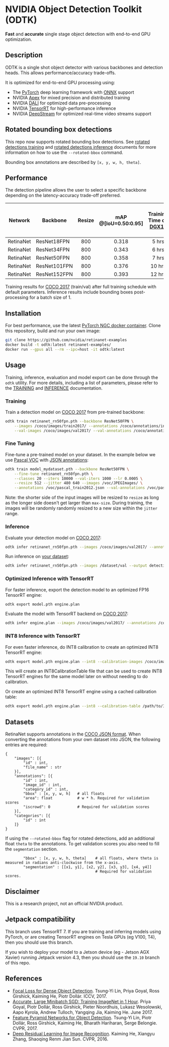 # NVIDIA Object Detection Toolkit (ODTK)

**Fast** and **accurate** single stage object detection with end-to-end GPU optimization.

## Description

ODTK is a single shot object detector with various backbones and detection heads. This allows performance/accuracy trade-offs.

It is optimized for end-to-end GPU processing using:
* The [PyTorch](https://pytorch.org) deep learning framework with [ONNX](https://onnx.ai) support
* NVIDIA [Apex](https://github.com/NVIDIA/apex) for mixed precision and distributed training
* NVIDIA [DALI](https://github.com/NVIDIA/DALI) for optimized data pre-processing
* NVIDIA [TensorRT](https://developer.nvidia.com/tensorrt) for high-performance inference
* NVIDIA [DeepStream](https://developer.nvidia.com/deepstream-sdk) for optimized real-time video streams support

## Rotated bounding box detections

This repo now supports rotated bounding box detections. See [rotated detections training](TRAINING.md#rotated-detections) and [rotated detections inference](INFERENCE.md#rotated-detections) documents for more information on how to use the `--rotated-bbox` command. 

Bounding box annotations are described by `[x, y, w, h, theta]`. 

## Performance

The detection pipeline allows the user to select a specific backbone depending on the latency-accuracy trade-off preferred.

Network | Backbone | Resize | mAP @[IoU=0.50:0.95] | Training Time on [DGX1v](https://www.nvidia.com/en-us/data-center/dgx-1/) | TensorRT Inference Latency FP16 on [V100](https://www.nvidia.com/en-us/data-center/tesla-v100/) | TensorRT Inference Latency INT8 on [T4](https://www.nvidia.com/en-us/data-center/tesla-t4/)
--- | --- | :---: | :---: | :---: | :---: | :---:
RetinaNet | ResNet18FPN | 800 | 0.318 | 5 hrs  | 12 ms/im | 12 ms/im
RetinaNet | ResNet34FPN | 800 | 0.343 | 6 hrs  | 14 ms/im | 14 ms/im
RetinaNet | ResNet50FPN | 800 | 0.358 | 7 hrs  | 16 ms/im | 16 ms/im
RetinaNet | ResNet101FPN | 800 | 0.376 | 10 hrs | 20 ms/im | 20 ms/im
RetinaNet | ResNet152FPN | 800 | 0.393 | 12 hrs | 25 ms/im | 24 ms/im

Training results for [COCO 2017](http://cocodataset.org/#detection-2017) (train/val) after full training schedule with default parameters. Inference results include bounding boxes post-processing for a batch size of 1.

## Installation

For best performance, use the latest [PyTorch NGC docker container](https://ngc.nvidia.com/catalog/containers/nvidia:pytorch). Clone this repository, build and run your own image:

```bash
git clone https://github.com/nvidia/retinanet-examples
docker build -t odtk:latest retinanet-examples/
docker run --gpus all --rm --ipc=host -it odtk:latest
```

## Usage

Training, inference, evaluation and model export can be done through the `odtk` utility. 
For more details, including a list of parameters, please refer to the [TRAINING](TRAINING.md) and [INFERENCE](INFERENCE.md) documentation.

### Training

Train a detection model on [COCO 2017](http://cocodataset.org/#download) from pre-trained backbone:
```bash
odtk train retinanet_rn50fpn.pth --backbone ResNet50FPN \
    --images /coco/images/train2017/ --annotations /coco/annotations/instances_train2017.json \
    --val-images /coco/images/val2017/ --val-annotations /coco/annotations/instances_val2017.json
```

### Fine Tuning

Fine-tune a pre-trained model on your dataset. In the example below we use [Pascal VOC](http://host.robots.ox.ac.uk/pascal/VOC/voc2012/index.html) with [JSON annotations](https://storage.googleapis.com/coco-dataset/external/PASCAL_VOC.zip):
```bash
odtk train model_mydataset.pth --backbone ResNet50FPN \
    --fine-tune retinanet_rn50fpn.pth \
    --classes 20 --iters 10000 --val-iters 1000 --lr 0.0005 \
    --resize 512 --jitter 480 640 --images /voc/JPEGImages/ \
    --annotations /voc/pascal_train2012.json --val-annotations /voc/pascal_val2012.json
```

Note: the shorter side of the input images will be resized to `resize` as long as the longer side doesn't get larger than `max-size`. During training, the images will be randomly randomly resized to a new size within the `jitter` range.

### Inference

Evaluate your detection model on [COCO 2017](http://cocodataset.org/#download):
```bash
odtk infer retinanet_rn50fpn.pth --images /coco/images/val2017/ --annotations /coco/annotations/instances_val2017.json
```

Run inference on [your dataset](#datasets):
```bash
odtk infer retinanet_rn50fpn.pth --images /dataset/val --output detections.json
```

### Optimized Inference with TensorRT

For faster inference, export the detection model to an optimized FP16 TensorRT engine:
```bash
odtk export model.pth engine.plan
```

Evaluate the model with TensorRT backend on [COCO 2017](http://cocodataset.org/#download):
```bash
odtk infer engine.plan --images /coco/images/val2017/ --annotations /coco/annotations/instances_val2017.json
```

### INT8 Inference with TensorRT

For even faster inference, do INT8 calibration to create an optimized INT8 TensorRT engine:
```bash
odtk export model.pth engine.plan --int8 --calibration-images /coco/images/val2017/
```
This will create an INT8CalibrationTable file that can be used to create INT8 TensorRT engines for the same model later on without needing to do calibration.

Or create an optimized INT8 TensorRT engine using a cached calibration table:
```bash
odtk export model.pth engine.plan --int8 --calibration-table /path/to/INT8CalibrationTable
```

## Datasets

RetinaNet supports annotations in the [COCO JSON format](http://cocodataset.org/#format-data).
When converting the annotations from your own dataset into JSON, the following entries are required:
```
{
    "images": [{
        "id" : int,
        "file_name" : str
    }],
    "annotations": [{
        "id" : int,
        "image_id" : int, 
        "category_id" : int,
        "bbox" : [x, y, w, h]   # all floats
        "area": float           # w * h. Required for validation scores
        "iscrowd": 0            # Required for validation scores
    }],
    "categories": [{
        "id" : int
    ]}
}
```

If using the `--rotated-bbox` flag for rotated detections, add an additional float `theta` to the annotations. To get validation scores you also need to fill the `segmentation` section.
```
        "bbox" : [x, y, w, h, theta]    # all floats, where theta is measured in radians anti-clockwise from the x-axis.
        "segmentation" : [[x1, y1], [x2, y2], [x3, y3], [x4, y4]]
                                        # Required for validation scores.
```

## Disclaimer

This is a research project, not an official NVIDIA product.

## Jetpack compatibility

This branch uses TensorRT 7. If you are training and inferring models using PyTorch, or are creating TensorRT engines on Tesla GPUs (eg V100, T4), then you should use this branch.

If you wish to deploy your model to a Jetson device (eg - Jetson AGX Xavier) running Jetpack version 4.3, then you should use the `19.10` branch of this repo.

## References

- [Focal Loss for Dense Object Detection](https://arxiv.org/abs/1708.02002).
  Tsung-Yi Lin, Priya Goyal, Ross Girshick, Kaiming He, Piotr Dollár.
  ICCV, 2017.
- [Accurate, Large Minibatch SGD: Training ImageNet in 1 Hour](https://arxiv.org/abs/1706.02677).
  Priya Goyal, Piotr Dollár, Ross Girshick, Pieter Noordhuis, Lukasz Wesolowski, Aapo Kyrola, Andrew Tulloch, Yangqing Jia, Kaiming He.
  June 2017.
- [Feature Pyramid Networks for Object Detection](https://arxiv.org/abs/1612.03144).
  Tsung-Yi Lin, Piotr Dollár, Ross Girshick, Kaiming He, Bharath Hariharan, Serge Belongie.
  CVPR, 2017.
- [Deep Residual Learning for Image Recognition](http://arxiv.org/abs/1512.03385).
  Kaiming He, Xiangyu Zhang, Shaoqing Renm Jian Sun.
  CVPR, 2016.
